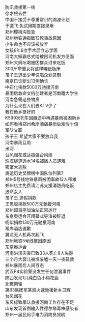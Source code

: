 防汛救援第一线  
徐才根去世  
中国不接受不尊重常识的溯源计划  
于逸飞 免试用期直接录用  
郑州樱桃沟告急  
郑州地铁通报致12死事故原因  
小生命也不应该被放弃  
女孩6年9次手术后立志学医  
河南大姨霸总式给被困司机发方便面  
郑州大妈吆喝被困群众过来吃饭  
300斤举重女将这样睡纸板床  
孩子王退出少年说唱企划录制  
南京已诊断出13例确诊  
中石化捐款5000万驰援河南  
暴雨后救命文档创建者是河南籍大学生  
河南急需这些物资  
为什么现在人们去KTV少了  
我在他乡挺好的  
K599次列车回撤途中再遇暴雨被困新乡  
如何看待郑州希岸酒店暴雨后涨价十倍  
军队文职  
孩子王 希望大家不要放弃我  
河南暴雨互助  
米河  
台风烟花或达超强台风级  
珠海隧道透水14名被困人员遇难  
密室大逃脱  
奥运历史奖牌榜中国队位列第7  
郑州5号线地铁暴雨被困事故12人罹难  
郑州店主免费请江苏支援消防员吃饭  
致命女人  
孩子王 造假捐款  
王思聪捐款500万元驰援河南  
郑州超百座加油站正常运行  
东京奥运会开闭幕式导演被辞退  
杨紫捐款130万元驰援河南  
希岸酒店道歉  
翼龙无人机再次起飞  
郑州地铁5号线被困原因  
东京奥运会  
河南洪涝灾害已致33人死亡8人失踪  
三个月大婴儿被埋废墟一天一夜获救  
郑州暴雨后人间百态  
武汉P4实验室没发生任何泄漏事件  
陕西发现1只纯白色小梅花鹿  
北辙南辕  
第83集团军某旅火速驰援新乡卫辉  
台风烟花  
东风标致承认救援河南工作存在不足  
山东发现首例输入性德尔塔毒株感染者  
郑州一居民用手电为消防员照明  
